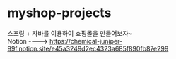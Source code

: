 # myshop-projects
스프링 + 자바를 이용하여 쇼핑몰을 만들어보자~<br/> 
Notion ----> https://chemical-juniper-99f.notion.site/e45a3249d2ec4323a685f890fb87e299
